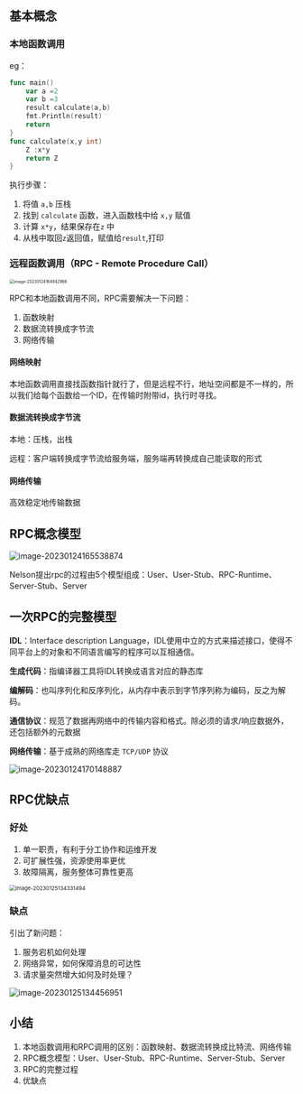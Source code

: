 ## 基本概念

### 本地函数调用

eg：

```go
func main()
	var a =2
	var b =3
	result calculate(a,b)
	fmt.Println(result)
	return
}
func calculate(x,y int)
	Z :x*y
	return Z
}
```

执行步骤：

1. 将值 `a,b` 压栈
2. 找到 `calculate` 函数，进入函数栈中给 `x,y` 赋值
3. 计算 `x*y`，结果保存在`z` 中
4. 从栈中取回`z`返回值，赋值给`result`,打印



### 远程函数调用（RPC - Remote Procedure Call）

<img src="https://pic-1257412153.cos.ap-nanjing.myqcloud.com/images/2023/01/24/image-20230124164842966-d729e4.png" alt="image-20230124164842966" style="zoom:50%;" />

RPC和本地函数调用不同，RPC需要解决一下问题：

1. 函数映射
2. 数据流转换成字节流
3. 网络传输

#### 网络映射

本地函数调用直接找函数指针就行了，但是远程不行，地址空间都是不一样的，所以我们给每个函数给一个ID，在传输时附带id，执行时寻找。

#### 数据流转换成字节流

本地：压栈，出栈

远程：客户端转换成字节流给服务端，服务端再转换成自己能读取的形式

#### 网络传输

高效稳定地传输数据


## RPC概念模型

![image-20230124165538874](https://pic-1257412153.cos.ap-nanjing.myqcloud.com/images/2023/01/24/image-20230124165538874-59a844.png)

Nelson提出rpc的过程由5个模型组成：User、User-Stub、RPC-Runtime、Server-Stub、Server

## 一次RPC的完整模型

**IDL**：Interface description Language，IDL使用中立的方式来描述接口，使得不同平台上的对象和不同语言编写的程序可以互相通信。

**生成代码**：指编译器工具将IDL转换成语言对应的静态库

**编解码**：也叫序列化和反序列化，从内存中表示到字节序列称为编码，反之为解码。

**通信协议**：规范了数据再网络中的传输内容和格式。除必须的请求/响应数据外，还包括额外的元数据

**网络传输**：基于成熟的网络库走 `TCP/UDP` 协议



![image-20230124170148887](https://pic-1257412153.cos.ap-nanjing.myqcloud.com/images/2023/01/24/image-20230124170148887-fe2c70.png)


## RPC优缺点
### 好处

1. 单一职责，有利于分工协作和运维开发
2. 可扩展性强，资源使用率更优
3. 故障隔离，服务整体可靠性更高

<img src="https://pic-1257412153.cos.ap-nanjing.myqcloud.com/images/2023/01/25/image-20230125134331494-e2ce14.png" alt="image-20230125134331494" style="zoom:67%;" />



### 缺点

引出了新问题：
1. 服务宕机如何处理
2. 网络异常，如何保障消息的可达性
3. 请求量突然增大如何及时处理？

![image-20230125134456951](https://pic-1257412153.cos.ap-nanjing.myqcloud.com/images/2023/01/25/image-20230125134456951-40ed01.png)

## 小结

1. 本地函数调用和RPC调用的区别：函数映射、数据流转换成比特流、网络传输
2. RPC概念模型：User、User-Stub、RPC-Runtime、Server-Stub、Server
3. RPC的完整过程
4. 优缺点